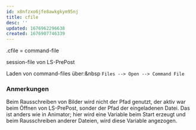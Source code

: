 ```yaml
---
id: x8nfzxo6jfe8awkgkym95nj
title: cfile
desc: ''
updated: 1676962296638
created: 1676907746339
---
```

.cfile = command-file

session-file von LS-PrePost

Laden von command-files über:&nbsp
```Files --> Open --> Command File```

### Anmerkungen
Beim Rausschreiben von Bilder wird nicht der Pfad genutzt, der aktiv war beim Öffnen von LS-PrePost, sonder der Pfad der eingeladenen Datei.
Das ist anders wie in Animator; hier wird eine Variable beim Start erzeugt und beim Rausschreiben anderer Dateien, wird diese Variable angezogen.
 